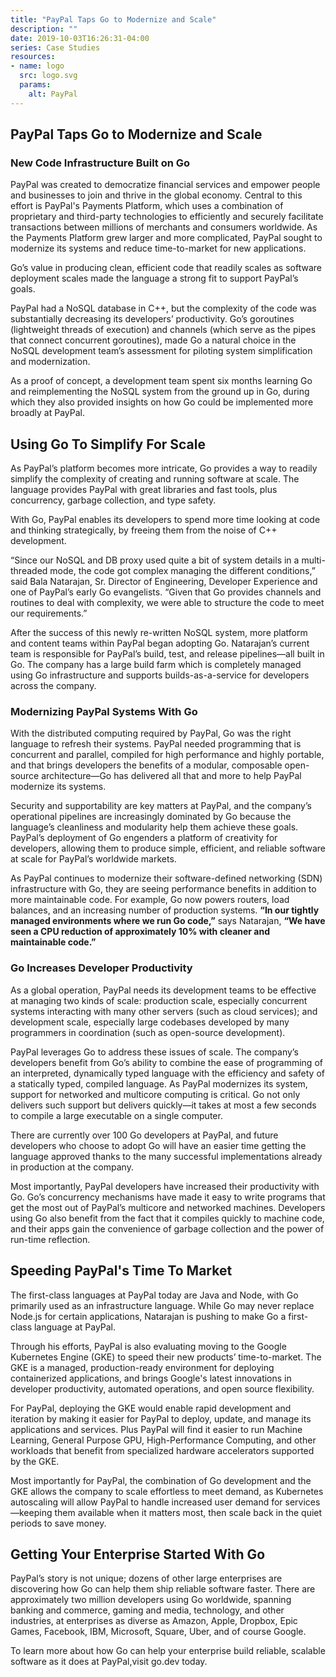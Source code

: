 ```yaml
---
title: "PayPal Taps Go to Modernize and Scale"
description: ""
date: 2019-10-03T16:26:31-04:00
series: Case Studies
resources:
- name: logo
  src: logo.svg
  params:
    alt: PayPal
---
```

## PayPal Taps Go to Modernize and Scale


### New Code Infrastructure Built on Go


PayPal was created to democratize financial services and empower people and businesses to join and thrive in the global economy. Central to this effort is PayPal's Payments Platform, which uses a combination of proprietary and third-party technologies to efficiently and securely facilitate transactions between millions of merchants and consumers worldwide. As the Payments Platform grew larger and more complicated, PayPal sought to modernize its systems and reduce time-to-market for new applications.

Go’s value in producing clean, efficient code that readily scales as software deployment scales made the language a strong fit to support PayPal’s goals.
 
PayPal had a NoSQL database in C++, but the complexity of the code was substantially decreasing its developers’ productivity. Go’s goroutines (lightweight threads of execution) and channels (which serve as the pipes that connect concurrent goroutines), made Go a natural choice in the NoSQL development team’s assessment for piloting system simplification and modernization.
 
As a proof of concept, a development team spent six months learning Go and reimplementing the NoSQL system from the ground up in Go, during which they also provided insights on how Go could be implemented more broadly at PayPal.


## **Using Go To Simplify For Scale**

As PayPal’s platform becomes more intricate, Go provides a way to readily simplify the complexity of creating and running software at scale. The language provides PayPal with great libraries and fast tools, plus concurrency, garbage collection, and type safety.
 
With Go, PayPal enables its developers to spend more time looking at code and thinking strategically, by freeing them from the noise of C++ development.
 
“Since our NoSQL and DB proxy used quite a bit of system details in a multi-threaded mode, the code got complex managing the different conditions,” said Bala Natarajan, Sr. Director of Engineering, Developer Experience and one of PayPal’s early Go evangelists. “Given that Go provides channels and routines to deal with complexity, we were able to structure the code to meet our requirements.”
 
After the success of this newly re-written NoSQL system, more platform and content teams within PayPal began adopting Go. Natarajan’s current team is responsible for PayPal’s build, test, and release pipelines—all built in Go. The company has a large build farm which is completely managed using Go infrastructure and supports builds-as-a-service for developers across the company.



### **Modernizing PayPal Systems With Go**

With the distributed computing required by PayPal, Go was the right language to refresh their systems. PayPal needed programming that is concurrent and parallel, compiled for high performance and highly portable, and that brings developers the benefits of a modular, composable open-source architecture—Go has delivered all that and more to help PayPal modernize its systems.

Security and supportability are key matters at PayPal, and the company’s operational pipelines are increasingly dominated by Go because the language’s cleanliness and modularity help them achieve these goals. PayPal’s deployment of Go engenders a platform of creativity for developers, allowing them to produce simple, efficient, and reliable software at scale for PayPal’s worldwide markets.
 
As PayPal continues to modernize their software-defined networking (SDN) infrastructure with Go, they are seeing performance benefits in addition to more maintainable code. For example, Go now powers routers, load balances, and an increasing number of production systems. **“In our tightly managed environments where we run Go code,”** says Natarajan, **“We have seen a CPU reduction of approximately 10% with cleaner and maintainable code.”**


### **Go Increases Developer Productivity**

As a global operation, PayPal needs its development teams to be effective at managing two kinds of scale: production scale, especially concurrent systems interacting with many other servers (such as cloud services); and development scale, especially large codebases developed by many programmers in coordination (such as open-source development).
 
PayPal leverages Go to address these issues of scale. The company’s developers benefit from Go’s ability to combine the ease of programming of an interpreted, dynamically typed language with the efficiency and safety of a statically typed, compiled language. As PayPal modernizes its system, support for networked and multicore computing is critical. Go not only delivers such support but delivers quickly—it takes at most a few seconds to compile a large executable on a single computer.
 
There are currently over 100 Go developers at PayPal, and future developers who choose to adopt Go will have an easier time getting the language approved thanks to the many successful implementations already in production at the company.
 
Most importantly, PayPal developers have increased their productivity with Go. Go’s concurrency mechanisms have made it easy to write programs that get the most out of PayPal’s multicore and networked machines. Developers using Go also benefit from the fact that it compiles quickly to machine code, and their apps gain the convenience of garbage collection and the power of run-time reflection.


## **Speeding PayPal's Time To Market**

The first-class languages at PayPal today are Java and Node, with Go primarily used as an infrastructure language. While Go may never replace Node.js for certain applications, Natarajan is pushing to make Go a first-class language at PayPal.
 
Through his efforts, PayPal is also evaluating moving to the Google Kubernetes Engine (GKE) to speed their new products’ time-to-market. The GKE is a managed, production-ready environment for deploying containerized applications, and brings Google's latest innovations in developer productivity, automated operations, and open source flexibility.

For PayPal, deploying the GKE would enable rapid development and iteration by making it easier for PayPal to deploy, update, and manage its applications and services. Plus PayPal will find it easier to run Machine Learning, General Purpose GPU, High-Performance Computing, and other workloads that benefit from specialized hardware accelerators supported by the GKE.
 
Most importantly for PayPal, the combination of Go development and the GKE allows the company to scale effortless to meet demand, as Kubernetes autoscaling will allow PayPal to handle increased user demand for services—keeping them available when it matters most, then scale back in the quiet periods to save money.


## **Getting Your Enterprise Started With Go**

PayPal’s story is not unique; dozens of other large enterprises are discovering how Go can help them ship reliable software faster. There are approximately two million developers using Go worldwide, spanning banking and commerce, gaming and media, technology, and other industries, at enterprises as diverse as Amazon, Apple, Dropbox, Epic Games, Facebook, IBM, Microsoft, Square, Uber, and of course Google.
 
To learn more about how Go can help your enterprise build reliable, scalable software as it does at PayPal,visit go.dev today.


